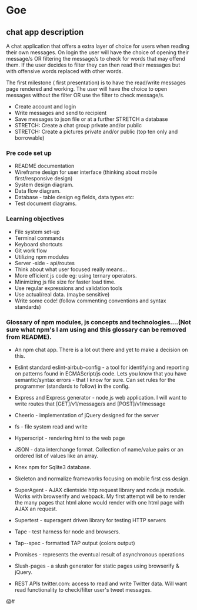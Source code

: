 # Goe

## chat app description

A chat application that offers a extra layer of choice for users when reading their own messages. On login the user will have the choice of opening their message/s OR filtering the message/s to check for words that may offend them. If the user decides to filter they can then read their messages but with offensive words replaced with other words.

The first milestone ( first presentation) is to have the read/write messages page rendered and working. The user will have the choice to open messages without the filter OR use the filter to check message/s.

* Create account and login
* Write messages and send to recipient
* Save messages to json file or at a further STRETCH a database
* STRETCH: Create a chat group private and/or public
* STRETCH: Create a pictures private and/or public (top ten only and borrowable)

### Pre code set up

* README documentation
* Wireframe design for user interface (thinking about mobile first/responsive design)
* System design diagram.
* Data flow diagram.
* Database - table design eg fields, data types etc:
* Test document diagrams.

### Learning objectives

* File system set-up
* Terminal commands
* Keyboard shortcuts
* Git work flow
* Utilizing npm modules
* Server -side - api/routes
* Think about what user focused really means...
* More efficient js code eg: using ternary operators.
* Minimizing js file size for faster load time.
* Use regular expressions and validation tools
* Use actual/real data. (maybe sensitive)
* Write some code! (follow commenting conventions and syntax standards)

### Glossary of npm modules, js concepts and technologies....(Not sure what npm's I am using and this glossary can be removed from README).

* An npm chat app. There is a lot out there and yet to make a decision on this.
* Eslint standard eslint-airbub-config - a tool for identifying and reporting on patterns found in
ECMAScript/js code. Lets you know that you have semantic/syntax errors - that I know for sure. Can set rules for the programmer (standards to follow) in the config.
* Express and Express generator - node.js web application. I will want to write routes that [GET]/v1/message/s and [POST]/v1/message

* Cheerio - implementation of jQuery designed for the server
* fs - file system read and write
* Hyperscript - rendering html to the web page
* JSON - data interchange format. Collection of name/value pairs or an ordered list of values like an array.
* Knex npm for Sqlite3 database.
* Skeleton and normalize frameworks focusing on mobile first css design.
* SuperAgent - AJAX clientside http request library and node.js module. Works with browserify and webpack. My first attempt will be to render the many pages that html alone would render with one html page with AJAX an request.
* Supertest - superagent driven library for testing HTTP servers
* Tape - test harness for node and browsers.
* Tap--spec - formatted TAP output (colors output)
* Promises - represents the eventual result of asynchronous operations
* Slush-pages - a slush generator for static pages using browserify & jQuery.
* REST APIs twitter.com: access to read and write Twitter data. Will want read functionality to check/filter user's tweet messages.

:scream:#

